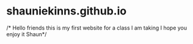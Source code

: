 # shauniekinns.github.io
/* Hello friends this is my first website for a class I am taking I hope you enjoy it Shaun*/
